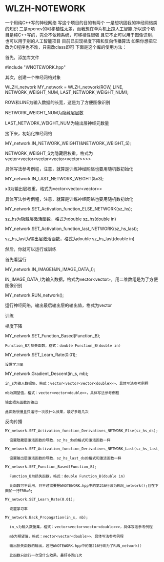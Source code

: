 # WLZH-NOTEWORK
一个用纯C++写的神经网络
写这个项目的目的有两个
一是想巩固我的神经网络类的知识
二是opencv的可移植性太差，而我想在单片机上跑人工智能
所以这个项目是纯C++写的，完全不依赖系统，可移植性很强
且它不止可以用于图像识别，也可以用于别的人工智能项目
目前已实现梯度下降和反向传播算法
如果你想把它改为C程序也不难，只需改class即可
下面是这个库的使用方法：

首先，添加库文件

#include "WNOTEWORK.hpp"

其次，创建一个神经网络对象

WLZH_network MY_network = WLZH_network(ROW, LINE, NETWORK_WEIGHT_NUM, LAST_NETWORK_WEIGHT_NUM);

ROW和LINE为输入数据的长宽，这是为了方便图像识别

NETWORK_WEIGHT_NUM为隐藏层层数

LAST_NETWORK_WEIGHT_NUM为输出层神经元数量

接下来，初始化神经网络

MY_network.IN_NETWORK_WEIGHT(&NETWORK_WEIGHT_S);

  NETWORK_WEIGHT_S为隐藏层权重，格式为vector<vector<vector<vector<vector<double>>>>>
  
  具体写法参考例程，注意，就算是训练神经网络也要用随机数初始化
  
MY_network.IN_LAST_NETWORK_WEIGHT(&x3);

  x3为输出层权重，格式为vector<vector<vector<double>>>
  
  具体写法参考例程，注意，就算是训练神经网络也要用随机数初始化

MY_network.SET_Activation_function_ELSE_NETWORK(sz_hs);
  
  sz_hs为隐藏层激活函数，格式为double sz_hs(double in)
  
MY_network.SET_Activation_function_last_NETWORK(sz_hs_last);
  
  sz_hs_last为输出层激活函数，格式为double sz_hs_last(double in)
  
然后，你就可以运行或训练
  
首先看运行
  
MY_network.IN_IMAGE(&IN_IMAGE_DATA_I);
  
  IN_IMAGE_DATA_I为输入数据，格式为vector<vector<double>>，用二维数组是为了方便图像识别
  
MY_network.RUN_network();

  运行神经网络，输出最后输出层的输出值，格式为vector<double>
  
训练
  
  梯度下降
  
  MY_network.SET_Function_Based(Function_B);
  
    Function_B为损失函数，格式：double Function_B(double in)
  
  MY_network.SET_Learn_Rate(0.01);
  
    设置学习率
  
  MY_network.Gradient_Descent(in_s, mb);
  
    in_s为输入数据集，格式：vector<vector<vector<double>>>，具体写法参考例程
  
    mb为期望值，格式：vector<vector<double>>，具体写法参考例程
  
    输出损失函数的输出
  
    此函数很慢且只运行一次没什么效果，最好多跑几次
  
  反向传播
  
    MY_network.SET_Activation_function_Derivatives_NETWORK_Else(sz_hs_ds);
  
      设置隐藏层激活函数的导数，sz_hs_ds的格式和激活函数一样
  
    MY_network.SET_Activation_function_Derivatives_NETWORK_Last(sz_hs_last_ds);
  
      设置输出层激活函数的导数，sz_hs_last_ds的格式和激活函数一样
  
    MY_network.SET_Function_Based(Function_B);
  
      Function_B为损失函数，格式：double Function_B(double in)
  
      此函数可不调用，只不过需要把WNOTEWORK.hpp中的第216行改为RUN_network();且在下面加一行ERR=0;
  
    MY_network.SET_Learn_Rate(0.01);
  
      设置学习率
  
    MY_network.Back_Propagation(in_s, mb);
  
      in_s为输入数据集，格式：vector<vector<vector<double>>>，具体写法参考例程
  
      mb为期望值，格式：vector<vector<double>>，具体写法参考例程
  
      输出损失函数的输出，若把WNOTEWORK.hpp中的第216行改为了RUN_network()
  
      此函数只运行一次没什么效果，最好多跑几次
